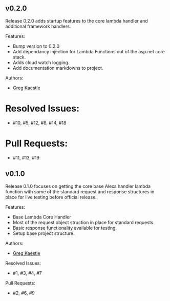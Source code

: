 ## v0.2.0  

Release 0.2.0 adds startup features to the core lambda handler and additional framework handlers.

Features:  
* Bump version to 0.2.0  
* Add dependancy injection for Lambda Functions out of the asp.net core stack. 
* Adds cloud watch logging.
* Add documentation markdowns to project.

Authors: 
* [Greg Kaestle](mailto:flagscript@gmail.com)  

# Resolved Issues:    
* #10, #5, #12, #8, #14, #18 

# Pull Requests:  
* #11, #13, #19

## v0.1.0

Release 0.1.0 focuses on getting the core base Alexa handler lambda function with some
of the standard request and response structures in place for live testing before official
release. 

Features:  
* Base Lambda Core Handler
* Most of the request object struction in place for standard requests.
* Basic response functionality available for testing.
* Setup base project structure.

Authors:
* [Greg Kaestle](mailto:flagscript@gmail.com)

Resolved Issues:  
* #1, #3, #4, #7

Pull Requests:  
* #2, #6, #9  
